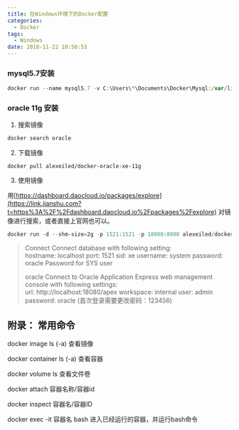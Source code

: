 ```yaml
---
title: 在Windows环境下的Docker配置
categories:
  - Docker
tags:
  - Windows
date: 2018-11-22 10:50:53
---
```


### mysql5.7安装
```powershell
docker run --name mysql5.7 -v C:\Users\*\Documents\Docker\Mysql:/var/lib/mysql -v C:\Users\*\Documents\Docker\MysqlConf:/etc/mysql/conf.d -p 3306:3306 -e MYSQL_ROOT_PASSWORD=123456 -d mysql:5.7
```

### oracle 11g 安装

1. 搜索镜像

```powershell
docker search oracle
```

2. 下载镜像

````
docker pull alexeiled/docker-oracle-xe-11g
````

3. 使用镜像

用[https://dashboard.daocloud.io/packages/explore](https://link.jianshu.com?t=https%3A%2F%2Fdashboard.daocloud.io%2Fpackages%2Fexplore) 对镜像进行搜索，或者直接上官网也可以。

```powershell
docker run -d --shm-size=2g -p 1521:1521 -p 18080:8080 alexeiled/docker-oracle-xe-11g
```

> Connect 
> Connect database with following setting:  
> hostname: localhost 
> port: 1521
> sid: xe 
> username: system 
> password: oracle 
> Password for SYS user 
>
> oracle 
> Connect to Oracle Application Express web management console with following settings:  
> url: http://localhost:18080/apex 
> workspace: internal
> user: admin 
> password: oracle (首次登录需要更改密码：123456)

## 附录： 常用命令

docker image ls (-a)  查看镜像

docker container ls (-a)  查看容器

docker volume ls  查看文件卷

docker attach 容器名称/容器id

docker inspect 容器名/容器ID

docker exec -it 容器名 bash 进入已经运行的容器，并运行bash命令